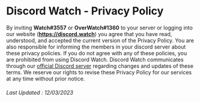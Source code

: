 # Discord Watch - Privacy Policy

By inviting **Watch#3557** or **OverWatch#1360** to your server or logging into our website (**https://discord.watch**) you agree that you have read, understood, and accepted the current version of the Privacy Policy.
You are also responsible for informing the members in your discord server about these privacy policies. If you do not agree with any of these policies, you are prohibited from using Discord Watch.
Discord Watch communicates through our [official Discord server](https://discord.gg/Uyx5yc4pQe) regarding changes and updates of these terms.
We reserve our rights to revise these Privacy Policy for our services at any time without prior notice.


###### Last Updated : 12/03/2023
